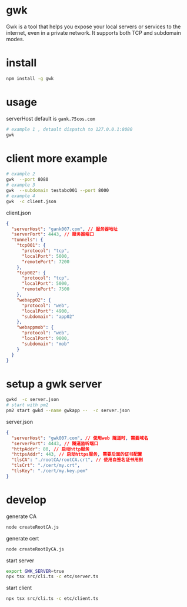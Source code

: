 # gwk

Gwk is a tool that helps you expose your local servers or services to the
internet, even in a private network. It supports both TCP and subdomain modes.

# install

```bash
npm install -g gwk
```

# usage

serverHost default is `gank.75cos.com`

```bash
# example 1 , detault dispatch to 127.0.0.1:8080
gwk
```

# client more  example

```bash
# example 2
gwk  --port 8080
# example 3
gwk  --subdomain testabc001 --port 8000
# example 4
gwk  -c client.json
```

client.json

```json
{
  "serverHost": "gank007.com", // 服务器地址
  "serverPort": 4443, // 服务器端口
  "tunnels": {
    "tcp001": {
      "protocol": "tcp",
      "localPort": 5000,
      "remotePort": 7200
    },
    "tcp002": {
      "protocol": "tcp",
      "localPort": 5000,
      "remotePort": 7500
    },
    "webapp02": {
      "protocol": "web",
      "localPort": 4900,
      "subdomain": "app02"
    },
    "webappmob": {
      "protocol": "web",
      "localPort": 9000,
      "subdomain": "mob"
    }
  }
}
```

# setup a gwk server

```bash
gwkd  -c server.json
# start with pm2
pm2 start gwkd --name gwkapp --  -c server.json
```

server.json

```json
{
  "serverHost": "gwk007.com", // 使用web 隧道时, 需要域名
  "serverPort": 4443, // 隧道监听端口
  "httpAddr": 80, // 启动http服务
  "httpsAddr": 443, // 启动https服务, 需要后面的证书配置
  "tlsCA": "./rootCA/rootCA.crt", // 使用自签名证书用到
  "tlsCrt": "./cert/my.crt",
  "tlsKey": "./cert/my.key.pem"
}
```


#  develop

generate CA 

```bash
node createRootCA.js
```
generate cert

```bash
node createRootByCA.js
```

start server

```bash
export GWK_SERVER=true
npx tsx src/cli.ts -c etc/server.ts
```

start client

```bash
npx tsx src/cli.ts -c etc/client.ts
```